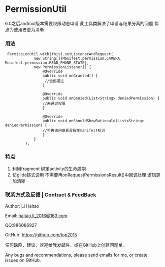 # PermissionUtil
6.0之后android版本需要权限动态申请 此工具类解决了申请与结果分离的问题 优点为使用者更为清晰
### 用法
```
 PermissionUtil.with(this).setListenerAndRequest(
             new String[]{Manifest.permission.CAMERA, Manifest.permission.READ_PHONE_STATE},
             new PermissionListener() {
                 @Override
                 public void onGranted() {
                  //全部通过
                 }
 
                 @Override
                 public void onDenied(List<String> deniedPermission) {
                 //未通过权限
                 }
 
                 @Override
                 public void onShouldShowRationale(List<String> deniedPermission) {
                 //不再询问或者没有在manifest标识
                 }
             }
         );
```
### 特点
1. 利用fragment 绑定activity的生命周期
2. 仿glide链式调用 不需要再onRequestPermissionsResult()中回调处理 逻辑更加清晰

### 联系方式及反馈 | Contract & FeedBack
Author: Li Haitao

Email: haitao.li_2016@163.com

QQ:986086927

GitHub: https://github.com/top2015

任何缺陷、建议，欢迎给我发邮件，或在GitHub上创建问题单。

Any bugs and recommendations, please send emails for me, or create issues on GitHub.
